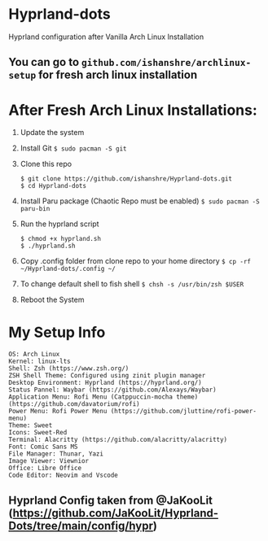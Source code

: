 # Hyprland-dots
Hyprland configuration after Vanilla Arch Linux Installation

## You can go to ```github.com/ishanshre/archlinux-setup``` for fresh arch linux installation

# After Fresh Arch Linux Installations:
1. Update the system
2. Install Git
   ```$ sudo pacman -S git```
3. Clone this repo
   ```
   $ git clone https://github.com/ishanshre/Hyprland-dots.git
   $ cd Hyprland-dots
   ```

4. Install Paru package (Chaotic Repo must be enabled)
   ```$ sudo pacman -S paru-bin ```
5. Run the hyprland script
   ```
   $ chmod +x hyprland.sh
   $ ./hyprland.sh
   ```

6. Copy .config folder from clone repo to your home directory
   ```$ cp -rf ~/Hyprland-dots/.config ~/```
7. To change default shell to fish shell
   ```$ chsh -s /usr/bin/zsh $USER```
8.  Reboot the System
   

# My Setup Info
    OS: Arch Linux
    Kernel: linux-lts
    Shell: Zsh (https://www.zsh.org/)
    ZSH Shell Theme: Configured using zinit plugin manager
    Desktop Environment: Hyprland (https://hyprland.org/)
    Status Pannel: Waybar (https://github.com/Alexays/Waybar)
    Application Menu: Rofi Menu (Catppuccin-mocha theme) (https://github.com/davatorium/rofi)
    Power Menu: Rofi Power Menu (https://github.com/jluttine/rofi-power-menu)
    Theme: Sweet
    Icons: Sweet-Red
    Terminal: Alacritty (https://github.com/alacritty/alacritty)
    Font: Comic Sans MS
    File Manager: Thunar, Yazi
    Image Viewer: Viewnior
    Office: Libre Office
    Code Editor: Neovim and Vscode

## Hyprland Config taken from @JaKooLit (https://github.com/JaKooLit/Hyprland-Dots/tree/main/config/hypr)

